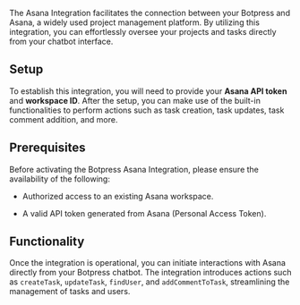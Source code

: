 The Asana Integration facilitates the connection between your Botpress and Asana, a widely used project management platform. By utilizing this integration, you can effortlessly oversee your projects and tasks directly from your chatbot interface.

## Setup

To establish this integration, you will need to provide your **Asana API token** and **workspace ID**. After the setup, you can make use of the built-in functionalities to perform actions such as task creation, task updates, task comment addition, and more.

## Prerequisites

Before activating the Botpress Asana Integration, please ensure the availability of the following:

- Authorized access to an existing Asana workspace.

- A valid API token generated from Asana (Personal Access Token).

## Functionality

Once the integration is operational, you can initiate interactions with Asana directly from your Botpress chatbot. The integration introduces actions such as `createTask`, `updateTask`, `findUser`, and `addCommentToTask`, streamlining the management of tasks and users.
